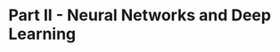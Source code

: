 # Part II - Neural Networks and Deep Learning

<!---------------------------------------------------->
<!---------------------------------------------------->
<!---------------------------------------------------->
